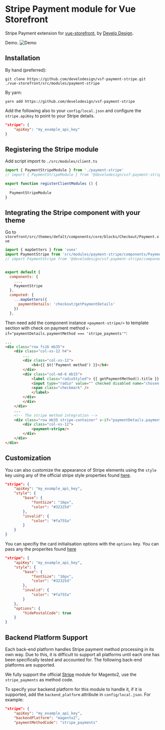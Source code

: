 # Stripe Payment module for Vue Storefront

Stripe Payment extension for [vue-storefront](https://github.com/DivanteLtd/vue-storefront), by [Develo Design](https://develodesign.co.uk).

Demo.
![Demo](https://ibb.co/j3Q8pdj)

## Installation

By hand (preferred):
```shell
git clone https://github.com/develodesign/vsf-payment-stripe.git ./vue-storefront/src/modules/payment-stripe
```

By yarn:
```shell
yarn add https://github.com/develodesign/vsf-payment-stripe
```

Add the following also to your `config/local.json` and configure the `stripe.apiKey` to point to your Stripe details.

```json
"stripe": {
    "apiKey": "my_example_api_key"
}
```

## Registering the Stripe module

Add script import to `./src/modules/client.ts`

```js
import { PaymentStripeModule } from './payment-stripe'
// import { PaymentStripeModule } from '@develodesign/vsf-payment-stripe'

export function registerClientModules () {
  ...
  PaymentStripeModule
}
```

## Integrating the Stripe component with your theme

Go to `storefront/src/themes/defalt/components/core/blocks/Checkout/Payment.vue`

```js
import { mapGetters } from 'vuex'
import PaymentStripe from 'src/modules/payment-stripe/components/PaymentStripe'
// import PaymentStripe from '@develodesign/vsf-payment-stripe/components/PaymentStripe'


export default {
  components: {
    ...,
    PaymentStripe
  },
  computed: {
    ...mapGetters({
      paymentDetails: 'checkout/getPaymentDetails'
    })
  },
```

Then need add the component instance `<payment-stripe/>` to template section with check on payment method `v-if="paymentDetails.paymentMethod === 'stripe_payments'"`:

```html
...
<div class="row fs16 mb35">
    <div class="col-xs-12 h4">
        ...
        <div class="col-xs-12">
            <h4>{{ $t('Payment method') }}</h4>
        </div>
        <div class="col-md-6 mb15">
            <label class="radioStyled"> {{ getPaymentMethod().title }}
            <input type="radio" value="" checked disabled name="chosen-payment-method">
            <span class="checkmark" />
            </label>
        </div>
        </div>
    </div>
    ...
    <!-- The stripe method integration -->
    <div class="row mb35 stripe-container" v-if="paymentDetails.paymentMethod === 'stripe_payments'">
        <div class="col-xs-12">
            <payment-stripe/>
        </div>
    </div>
</div>
```

## Customization

You can also customize the appearance of Stripe elements using the `style` key using any of the official stripe style properties found [here](https://stripe.com/docs/stripe-js/reference#stripe-elements).
```json
"stripe": {
    "apiKey": "my_example_api_key",
    "style": {
        "base": {
            "fontSize": "16px",
            "color": "#32325d"
        },
        "invalid": {
            "color": "#fa755a"
        }
    }
}
```

You can specifiy the card initialisation options with the `options` key. You can pass any the properites found [here](https://stripe.com/docs/js/elements_object/create_element?type=card)
```json
"stripe": {
    "apiKey": "my_example_api_key",
    "style": {
        "base": {
            "fontSize": "16px",
            "color": "#32325d"
        },
        "invalid": {
            "color": "#fa755a"
        }
    },
    "options": {
        "hidePostalCode": true
    }
}
```

## Backend Platform Support
Each back-end platform handles Stripe payment method processing in its own way. Due to this, it is difficult to support all platforms until each one has been specifically tested and accounted for. The following back-end platforms are supported.

We fully support the official [Stripe](https://stripe.com/docs/plugins/magento/install#download) module for Magento2, use the `stripe_payments` as method code.

To specify your backend platform for this module to handle it, if it is supported, add the `backend_platform` attribute in `config/local.json`. For example:
```json
"stripe": {
    "apiKey": "my_example_api_key",
    "backendPlatform": "magento2",
    "paymentMethodCode": "stripe_payments"
```
